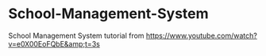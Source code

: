 # School-Management-System
School Management System tutorial from https://www.youtube.com/watch?v=e0X00EoFQbE&amp;t=3s
